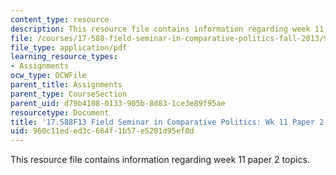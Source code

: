 ```yaml
---
content_type: resource
description: This resource file contains information regarding week 11 paper 2 topics.
file: /courses/17-588-field-seminar-in-comparative-politics-fall-2013/960c11eded3c664f1b57e5201d95ef0d_MIT17_588F13_Week11Paper2.pdf
file_type: application/pdf
learning_resource_types:
- Assignments
ocw_type: OCWFile
parent_title: Assignments
parent_type: CourseSection
parent_uid: d79b4108-0133-905b-8d83-1ce3e89f95ae
resourcetype: Document
title: '17.588F13 Field Seminar in Comparative Politics: Wk 11 Paper 2 Topics'
uid: 960c11ed-ed3c-664f-1b57-e5201d95ef0d
---
```

This resource file contains information regarding week 11 paper 2 topics.

